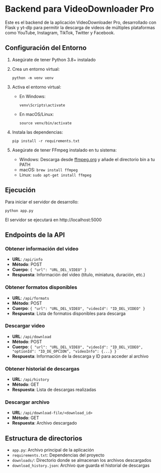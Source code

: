 # Backend para VideoDownloader Pro

Este es el backend de la aplicación VideoDownloader Pro, desarrollado con Flask y yt-dlp para permitir la descarga de videos de múltiples plataformas como YouTube, Instagram, TikTok, Twitter y Facebook.

## Configuración del Entorno

1. Asegúrate de tener Python 3.8+ instalado

2. Crea un entorno virtual:
   ```
   python -m venv venv
   ```

3. Activa el entorno virtual:
   - En Windows:
     ```
     venv\Scripts\activate
     ```
   - En macOS/Linux:
     ```
     source venv/bin/activate
     ```

4. Instala las dependencias:
   ```
   pip install -r requirements.txt
   ```

5. Asegúrate de tener FFmpeg instalado en tu sistema:
   - Windows: Descarga desde [ffmpeg.org](https://ffmpeg.org/download.html) y añade el directorio bin a tu PATH
   - macOS: `brew install ffmpeg`
   - Linux: `sudo apt-get install ffmpeg`

## Ejecución

Para iniciar el servidor de desarrollo:

```
python app.py
```

El servidor se ejecutará en http://localhost:5000

## Endpoints de la API

### Obtener información del video
- **URL**: `/api/info`
- **Método**: POST
- **Cuerpo**: `{ "url": "URL_DEL_VIDEO" }`
- **Respuesta**: Información del video (título, miniatura, duración, etc.)

### Obtener formatos disponibles
- **URL**: `/api/formats`
- **Método**: POST
- **Cuerpo**: `{ "url": "URL_DEL_VIDEO", "videoId": "ID_DEL_VIDEO" }`
- **Respuesta**: Lista de formatos disponibles para descarga

### Descargar video
- **URL**: `/api/download`
- **Método**: POST
- **Cuerpo**: `{ "url": "URL_DEL_VIDEO", "videoId": "ID_DEL_VIDEO", "optionId": "ID_DE_OPCION", "videoInfo": {...} }`
- **Respuesta**: Información de la descarga y ID para acceder al archivo

### Obtener historial de descargas
- **URL**: `/api/history`
- **Método**: GET
- **Respuesta**: Lista de descargas realizadas

### Descargar archivo
- **URL**: `/api/download-file/<download_id>`
- **Método**: GET
- **Respuesta**: Archivo descargado

## Estructura de directorios

- `app.py`: Archivo principal de la aplicación
- `requirements.txt`: Dependencias del proyecto
- `downloads/`: Directorio donde se almacenan los archivos descargados
- `download_history.json`: Archivo que guarda el historial de descargas 